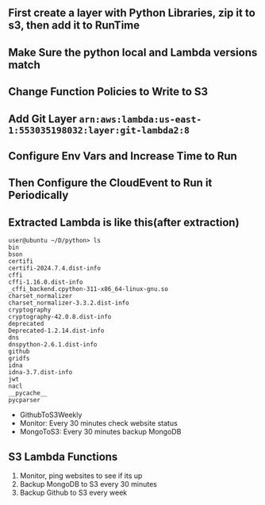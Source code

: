 ## First create a layer with Python Libraries, zip it to s3, then add it to RunTime
## Make Sure the python local and Lambda versions match
## Change Function Policies to Write to S3
## Add Git Layer `arn:aws:lambda:us-east-1:553035198032:layer:git-lambda2:8`
## Configure Env Vars and Increase Time to Run
## Then Configure the CloudEvent to Run it Periodically

## Extracted Lambda is like this(after extraction)

```
user@ubuntu ~/D/python> ls
bin
bson
certifi
certifi-2024.7.4.dist-info
cffi
cffi-1.16.0.dist-info
_cffi_backend.cpython-311-x86_64-linux-gnu.so
charset_normalizer
charset_normalizer-3.3.2.dist-info
cryptography
cryptography-42.0.8.dist-info
deprecated
Deprecated-1.2.14.dist-info
dns
dnspython-2.6.1.dist-info
github
gridfs
idna
idna-3.7.dist-info
jwt
nacl
__pycache__
pycparser
```



- GithubToS3Weekly
- Monitor: Every 30 minutes check website status
- MongoToS3: Every 30 minutes backup MongoDB



## S3 Lambda Functions

1. Monitor, ping websites to see if its up
2. Backup MongoDB to S3 every 30 minutes
3. Backup Github to S3 every week
